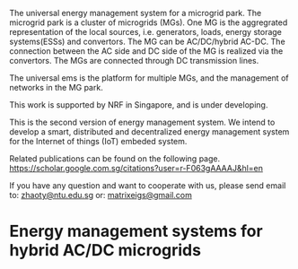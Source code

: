The universal energy management system for a microgrid park.
The microgrid park is a cluster of microgrids (MGs).
One MG is the aggregrated representation of the local sources, i.e. generators, loads, energy storage systems(ESSs) and convertors. The MG can be AC/DC/hybrid AC-DC. The connection between the AC side and DC side of the MG is realized via the convertors. The MGs are connected through DC transmission lines.

The universal ems is the platform for multiple MGs, and the management of networks in the MG park.

This work is supported by NRF in Singapore, and is under developing.

This is the second version of energy management system. We intend to develop a smart, distributed and decentralized energy management system for the Internet of things (IoT) embeded system.

Related publications can be found on the following page.
https://scholar.google.com.sg/citations?user=r-F063gAAAAJ&hl=en

If you have any question and want to cooperate with us, please send email to:
zhaoty@ntu.edu.sg
or: matrixeigs@gmail.com

# Energy management systems for hybrid AC/DC microgrids
